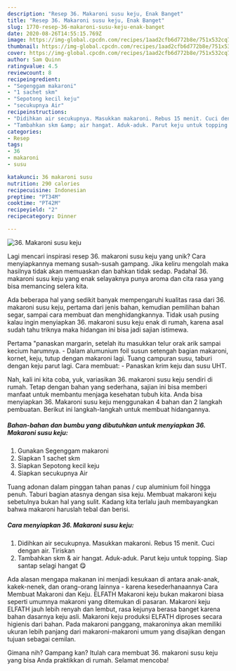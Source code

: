 ```yaml
---
description: "Resep 36. Makaroni susu keju, Enak Banget"
title: "Resep 36. Makaroni susu keju, Enak Banget"
slug: 1770-resep-36-makaroni-susu-keju-enak-banget
date: 2020-08-26T14:55:15.769Z
image: https://img-global.cpcdn.com/recipes/1aad2cfb6d772b8e/751x532cq70/36-makaroni-susu-keju-foto-resep-utama.jpg
thumbnail: https://img-global.cpcdn.com/recipes/1aad2cfb6d772b8e/751x532cq70/36-makaroni-susu-keju-foto-resep-utama.jpg
cover: https://img-global.cpcdn.com/recipes/1aad2cfb6d772b8e/751x532cq70/36-makaroni-susu-keju-foto-resep-utama.jpg
author: Sam Quinn
ratingvalue: 4.5
reviewcount: 8
recipeingredient:
- "Segenggam makaroni"
- "1 sachet skm"
- "Sepotong kecil keju"
- "secukupnya Air"
recipeinstructions:
- "Didihkan air secukupnya. Masukkan makaroni. Rebus 15 menit. Cuci dengan air. Tiriskan"
- "Tambahkan skm &amp; air hangat. Aduk-aduk. Parut keju untuk topping. Siap santap selagi hangat 😋"
categories:
- Resep
tags:
- 36
- makaroni
- susu

katakunci: 36 makaroni susu 
nutrition: 290 calories
recipecuisine: Indonesian
preptime: "PT34M"
cooktime: "PT42M"
recipeyield: "2"
recipecategory: Dinner

---
```



![36. Makaroni susu keju](https://img-global.cpcdn.com/recipes/1aad2cfb6d772b8e/751x532cq70/36-makaroni-susu-keju-foto-resep-utama.jpg)

Lagi mencari inspirasi resep 36. makaroni susu keju yang unik? Cara menyiapkannya memang susah-susah gampang. Jika keliru mengolah maka hasilnya tidak akan memuaskan dan bahkan tidak sedap. Padahal 36. makaroni susu keju yang enak selayaknya punya aroma dan cita rasa yang bisa memancing selera kita.

Ada beberapa hal yang sedikit banyak mempengaruhi kualitas rasa dari 36. makaroni susu keju, pertama dari jenis bahan, kemudian pemilihan bahan segar, sampai cara membuat dan menghidangkannya. Tidak usah pusing kalau ingin menyiapkan 36. makaroni susu keju enak di rumah, karena asal sudah tahu triknya maka hidangan ini bisa jadi sajian istimewa.

Pertama &#34;panaskan margarin, setelah itu masukkan telur orak arik sampai kecium harumnya. - Dalam alumunium foil susun setengah bagian makaroni, kornet, keju, tutup dengan makaroni lagi. Tuang campuran susu, taburi dengan keju parut lagi. Cara membuat: - Panaskan krim keju dan susu UHT.


Nah, kali ini kita coba, yuk, variasikan 36. makaroni susu keju sendiri di rumah. Tetap dengan bahan yang sederhana, sajian ini bisa memberi manfaat untuk membantu menjaga kesehatan tubuh kita. Anda bisa menyiapkan 36. Makaroni susu keju menggunakan 4 bahan dan 2 langkah pembuatan. Berikut ini langkah-langkah untuk membuat hidangannya.

<!--inarticleads1-->

##### Bahan-bahan dan bumbu yang dibutuhkan untuk menyiapkan 36. Makaroni susu keju:

1. Gunakan Segenggam makaroni
1. Siapkan 1 sachet skm
1. Siapkan Sepotong kecil keju
1. Siapkan secukupnya Air


Tuang adonan dalam pinggan tahan panas / cup aluminium foil hingga penuh. Taburi bagian atasnya dengan sisa keju. Membuat makaroni keju sebetulnya bukan hal yang sulit. Kadang kita terlalu jauh membayangkan bahwa makaroni haruslah tebal dan berisi. 

<!--inarticleads2-->

##### Cara menyiapkan 36. Makaroni susu keju:

1. Didihkan air secukupnya. Masukkan makaroni. Rebus 15 menit. Cuci dengan air. Tiriskan
1. Tambahkan skm &amp; air hangat. Aduk-aduk. Parut keju untuk topping. Siap santap selagi hangat 😋


Ada alasan mengapa makanan ini menjadi kesukaan di antara anak-anak, kakek-nenek, dan orang-orang lainnya - karena kesederhanaannya Cara Membuat Makaroni dan Keju. ELFATH Makaroni keju bukan makaroni biasa seperti umumnya makaroni yang ditemukan di pasaran. Makaroni keju ELFATH jauh lebih renyah dan lembut, rasa kejunya berasa banget karena bahan dasarnya keju asli. Makaroni keju produksi ELFATH diproses secara higienis dari bahan. Pada makaroni panggang, makaroninya akan memiliki ukuran lebih panjang dari makaroni-makaroni umum yang disajikan dengan tujuan sebagai cemilan. 

Gimana nih? Gampang kan? Itulah cara membuat 36. makaroni susu keju yang bisa Anda praktikkan di rumah. Selamat mencoba!
